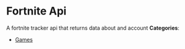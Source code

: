 # Fortnite Api


A fortnite tracker api that returns data about and account
**Categories**:

- [Games](https://github/awesome-apis/awesome-apis#games)



